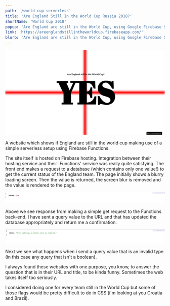 ```yaml
---
path: '/world-cup-serverless'
title: 'Are England Still In the World Cup Russia 2018?'
shortName: 'World Cup 2018'
popup: 'Are England are still in the World Cup, using Google Firebase Serverless Functions'
link: 'https://areenglandstillintheworldcup.firebaseapp.com/'
blurb: 'Are England are still in the World Cup, using Google Firebase Serverless Functions'
---
```


![Front page of 'Are England still in the World Cup Russia 2018?'](EIWCFull.jpg)  

A website which shows if England are still in the world cup making use of a simple serverless setup using Firebase Functions.  

The site itself is hosted on Firebase hosting. Integration between their hosting service and their 'Functions' service was really quite satisfying. The front end makes a request to a database (which contains only one value!) to get the current status of the England team. The page initially shows a blurry loading screen. Then the value is returned, the screen blur is removed and the value is rendered to the page. 

![The serverless response when a request to update the status of whether England are in the world cup currently](EIWCbackend200.jpg)  

Above we see response from making a simple get request to the Functions back-end. I have sent a query value to the URL and that has updated the database appropriately and return me a confirmation.  

![The hidden backend reposne when an inccorect request is made to the serverless function](EIWCbackendErrorFull.jpg)  

Next we see what happens when i send a query value that is an invalid type (in this case any query that isn't a boolean).  

I always found these websites with one purpose, you know, to answer the question that is in their URL and title, to be kinda funny. Sometimes the web takes itself too seriously.  

I considered doing one for every team still in the World Cup but some of those flags would be pretty difficult to do in CSS (i'm looking at you Croatia and Brazil).  